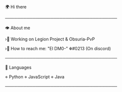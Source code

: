 🌍 Hi there

─────────────────────────────────────

👁️ About me

›🔧 Working on Legion Project & Obsuria-PvP

›📍 How to reach me: "El DM0-" ☬#0213 (On discord)

─────────────────────────────────────

🧠 Languages

⋄ Python
⋄ JavaScript
⋄ Java

─────────────────────────────────────

